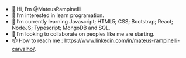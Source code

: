 - 👋 Hi, I’m @MateusRampinelli
- 👀 I’m interested in learn programation.
- 🌱 I’m currently learning  Javascript; HTML5; CSS; Bootstrap; React; NodeJS; Typescript; MongoDB and SQL.
- 💞️ I’m looking to collaborate on peoples like me are starting.
- 📫 How to reach me : https://www.linkedin.com/in/mateus-rampinelli-carvalho/.
<!---
MateusRampinelli/MateusRampinelli is a ✨ special ✨ repository because its `README.md` (this file) appears on your GitHub profile.
You can click the Preview link to take a look at your changes.
--->

